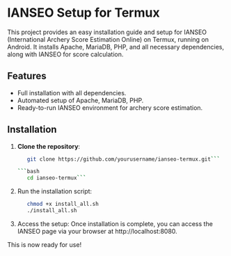 # IANSEO Setup for Termux

This project provides an easy installation guide and setup for IANSEO (International Archery Score Estimation Online) on Termux, running on Android. It installs Apache, MariaDB, PHP, and all necessary dependencies, along with IANSEO for score calculation.

## Features
- Full installation with all dependencies.
- Automated setup of Apache, MariaDB, PHP.
- Ready-to-run IANSEO environment for archery score estimation.

## Installation

1. **Clone the repository**:
   ```bash
      git clone https://github.com/yourusername/ianseo-termux.git```

   ```bash
      cd ianseo-termux```


2. Run the installation script:

   ```bash
      chmod +x install_all.sh
      ./install_all.sh


3. Access the setup: Once installation is complete, you can access the IANSEO page via your browser at http://localhost:8080.



This is now ready for use!